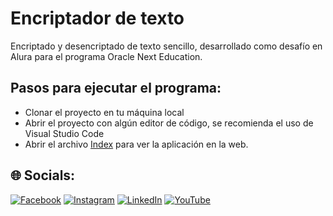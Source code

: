 # Encriptador de texto
Encriptado y desencriptado de texto sencillo, desarrollado como desafío en Alura para el programa Oracle Next Education.

## Pasos para ejecutar el programa:
* Clonar el proyecto en tu máquina local
* Abrir el proyecto con algún editor de código, se recomienda el uso de Visual Studio Code
* Abrir el archivo [Index](https://github.com/Juan-Carlos-Estevez-Vargas/Encriptador-de-texto/blob/master/index.html) para ver la aplicación en la web.

## 🌐 Socials:
[![Facebook](https://img.shields.io/badge/Facebook-%231877F2.svg?logo=Facebook&logoColor=white)](https://facebook.com/juancarlos.estevezvargas.98) [![Instagram](https://img.shields.io/badge/Instagram-%23E4405F.svg?logo=Instagram&logoColor=white)](https://instagram.com/juankestevez) [![LinkedIn](https://img.shields.io/badge/LinkedIn-%230077B5.svg?logo=linkedin&logoColor=white)](https://linkedin.com/in/juan-carlos-estevez-vargas) [![YouTube](https://img.shields.io/badge/YouTube-%23FF0000.svg?logo=YouTube&logoColor=white)](https://youtube.com/@JuanCarlosEstevezVargas) 
